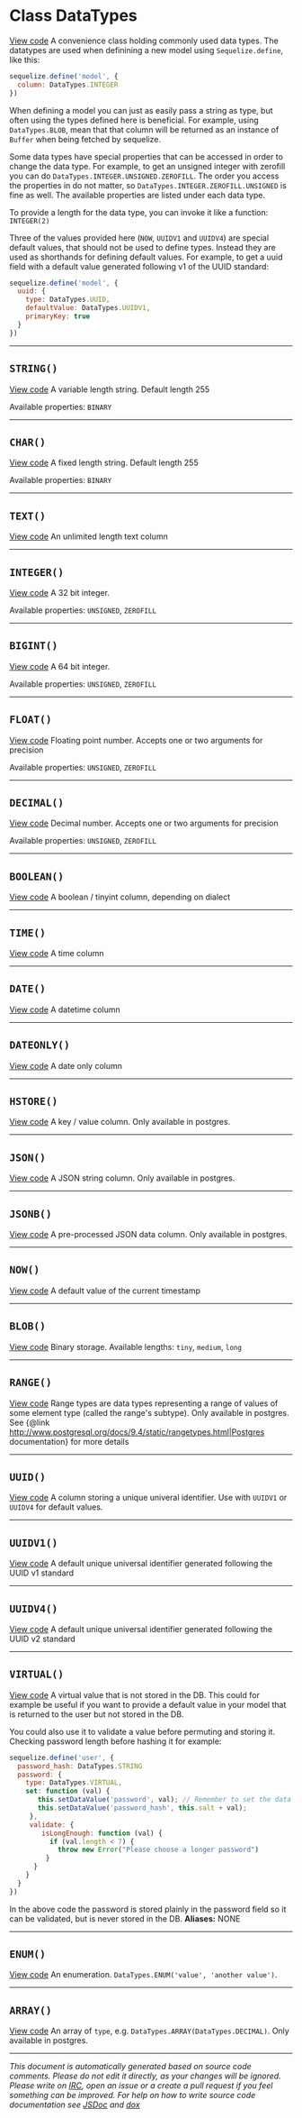<a name="datatypes"></a>
# Class DataTypes
[View code](https://github.com/sequelize/sequelize/blob/421f0f34356a3484b0f26e92e7fd133af6d3f6db/lib/data-types.js#L36)
A convenience class holding commonly used data types. The datatypes are used when definining a new model using `Sequelize.define`, like this:
```js
sequelize.define('model', {
  column: DataTypes.INTEGER
})
```
When defining a model you can just as easily pass a string as type, but often using the types defined here is beneficial. For example, using `DataTypes.BLOB`, mean
that that column will be returned as an instance of `Buffer` when being fetched by sequelize.

Some data types have special properties that can be accessed in order to change the data type. For example, to get an unsigned integer with zerofill you can do `DataTypes.INTEGER.UNSIGNED.ZEROFILL`.
The order you access the properties in do not matter, so `DataTypes.INTEGER.ZEROFILL.UNSIGNED` is fine as well. The available properties are listed under each data type.

To provide a length for the data type, you can invoke it like a function: `INTEGER(2)`

Three of the values provided here (`NOW`, `UUIDV1` and `UUIDV4`) are special default values, that should not be used to define types. Instead they are used as shorthands for
defining default values. For example, to get a uuid field with a default value generated following v1 of the UUID standard:
```js
sequelize.define('model', {
  uuid: {
    type: DataTypes.UUID,
    defaultValue: DataTypes.UUIDV1,
    primaryKey: true
  }
})
```


***

<a name="string"></a>
## `STRING()`
[View code](https://github.com/sequelize/sequelize/blob/421f0f34356a3484b0f26e92e7fd133af6d3f6db/lib/data-types.js#L54)
A variable length string. Default length 255

Available properties: `BINARY`


***

<a name="char"></a>
## `CHAR()`
[View code](https://github.com/sequelize/sequelize/blob/421f0f34356a3484b0f26e92e7fd133af6d3f6db/lib/data-types.js#L87)
A fixed length string. Default length 255

Available properties: `BINARY`


***

<a name="text"></a>
## `TEXT()`
[View code](https://github.com/sequelize/sequelize/blob/421f0f34356a3484b0f26e92e7fd133af6d3f6db/lib/data-types.js#L108)
An unlimited length text column

***

<a name="integer"></a>
## `INTEGER()`
[View code](https://github.com/sequelize/sequelize/blob/421f0f34356a3484b0f26e92e7fd133af6d3f6db/lib/data-types.js#L168)
A 32 bit integer.

Available properties: `UNSIGNED`, `ZEROFILL`


***

<a name="bigint"></a>
## `BIGINT()`
[View code](https://github.com/sequelize/sequelize/blob/421f0f34356a3484b0f26e92e7fd133af6d3f6db/lib/data-types.js#L187)
A 64 bit integer.

Available properties: `UNSIGNED`, `ZEROFILL`


***

<a name="float"></a>
## `FLOAT()`
[View code](https://github.com/sequelize/sequelize/blob/421f0f34356a3484b0f26e92e7fd133af6d3f6db/lib/data-types.js#L206)
Floating point number. Accepts one or two arguments for precision

Available properties: `UNSIGNED`, `ZEROFILL`


***

<a name="decimal"></a>
## `DECIMAL()`
[View code](https://github.com/sequelize/sequelize/blob/421f0f34356a3484b0f26e92e7fd133af6d3f6db/lib/data-types.js#L225)
Decimal number. Accepts one or two arguments for precision

Available properties: `UNSIGNED`, `ZEROFILL`


***

<a name="boolean"></a>
## `BOOLEAN()`
[View code](https://github.com/sequelize/sequelize/blob/421f0f34356a3484b0f26e92e7fd133af6d3f6db/lib/data-types.js#L248)
A boolean / tinyint column, depending on dialect

***

<a name="time"></a>
## `TIME()`
[View code](https://github.com/sequelize/sequelize/blob/421f0f34356a3484b0f26e92e7fd133af6d3f6db/lib/data-types.js#L264)
A time column

***

<a name="date"></a>
## `DATE()`
[View code](https://github.com/sequelize/sequelize/blob/421f0f34356a3484b0f26e92e7fd133af6d3f6db/lib/data-types.js#L279)
A datetime column

***

<a name="dateonly"></a>
## `DATEONLY()`
[View code](https://github.com/sequelize/sequelize/blob/421f0f34356a3484b0f26e92e7fd133af6d3f6db/lib/data-types.js#L295)
A date only column

***

<a name="hstore"></a>
## `HSTORE()`
[View code](https://github.com/sequelize/sequelize/blob/421f0f34356a3484b0f26e92e7fd133af6d3f6db/lib/data-types.js#L311)
A key / value column. Only available in postgres.

***

<a name="json"></a>
## `JSON()`
[View code](https://github.com/sequelize/sequelize/blob/421f0f34356a3484b0f26e92e7fd133af6d3f6db/lib/data-types.js#L323)
A JSON string column. Only available in postgres.

***

<a name="jsonb"></a>
## `JSONB()`
[View code](https://github.com/sequelize/sequelize/blob/421f0f34356a3484b0f26e92e7fd133af6d3f6db/lib/data-types.js#L335)
A pre-processed JSON data column. Only available in postgres.

***

<a name="now"></a>
## `NOW()`
[View code](https://github.com/sequelize/sequelize/blob/421f0f34356a3484b0f26e92e7fd133af6d3f6db/lib/data-types.js#L347)
A default value of the current timestamp

***

<a name="blob"></a>
## `BLOB()`
[View code](https://github.com/sequelize/sequelize/blob/421f0f34356a3484b0f26e92e7fd133af6d3f6db/lib/data-types.js#L361)
Binary storage. Available lengths: `tiny`, `medium`, `long`


***

<a name="range"></a>
## `RANGE()`
[View code](https://github.com/sequelize/sequelize/blob/421f0f34356a3484b0f26e92e7fd133af6d3f6db/lib/data-types.js#L391)
Range types are data types representing a range of values of some element type (called the range's subtype).
Only available in postgres.
See {@link http://www.postgresql.org/docs/9.4/static/rangetypes.html|Postgres documentation} for more details

***

<a name="uuid"></a>
## `UUID()`
[View code](https://github.com/sequelize/sequelize/blob/421f0f34356a3484b0f26e92e7fd133af6d3f6db/lib/data-types.js#L420)
A column storing a unique univeral identifier. Use with `UUIDV1` or `UUIDV4` for default values.

***

<a name="uuidv1"></a>
## `UUIDV1()`
[View code](https://github.com/sequelize/sequelize/blob/421f0f34356a3484b0f26e92e7fd133af6d3f6db/lib/data-types.js#L433)
A default unique universal identifier generated following the UUID v1 standard

***

<a name="uuidv4"></a>
## `UUIDV4()`
[View code](https://github.com/sequelize/sequelize/blob/421f0f34356a3484b0f26e92e7fd133af6d3f6db/lib/data-types.js#L446)
A default unique universal identifier generated following the UUID v2 standard

***

<a name="virtual"></a>
## `VIRTUAL()`
[View code](https://github.com/sequelize/sequelize/blob/421f0f34356a3484b0f26e92e7fd133af6d3f6db/lib/data-types.js#L481)
A virtual value that is not stored in the DB. This could for example be useful if you want to provide a default value in your model that is returned to the user but not stored in the DB.

You could also use it to validate a value before permuting and storing it. Checking password length before hashing it for example:
```js
sequelize.define('user', {
  password_hash: DataTypes.STRING
  password: {
    type: DataTypes.VIRTUAL,
    set: function (val) {
       this.setDataValue('password', val); // Remember to set the data value, otherwise it won't be validated
       this.setDataValue('password_hash', this.salt + val);
     },
     validate: {
        isLongEnough: function (val) {
          if (val.length < 7) {
            throw new Error("Please choose a longer password")
         }
      }
    }
  }
})
```
In the above code the password is stored plainly in the password field so it can be validated, but is never stored in the DB.
__Aliases:__ NONE

***

<a name="enum"></a>
## `ENUM()`
[View code](https://github.com/sequelize/sequelize/blob/421f0f34356a3484b0f26e92e7fd133af6d3f6db/lib/data-types.js#L494)
An enumeration. `DataTypes.ENUM('value', 'another value')`.


***

<a name="array"></a>
## `ARRAY()`
[View code](https://github.com/sequelize/sequelize/blob/421f0f34356a3484b0f26e92e7fd133af6d3f6db/lib/data-types.js#L511)
An array of `type`, e.g. `DataTypes.ARRAY(DataTypes.DECIMAL)`. Only available in postgres.

***

_This document is automatically generated based on source code comments. Please do not edit it directly, as your changes will be ignored. Please write on <a href="irc://irc.freenode.net/#sequelizejs">IRC</a>, open an issue or a create a pull request if you feel something can be improved. For help on how to write source code documentation see [JSDoc](http://usejsdoc.org) and [dox](https://github.com/tj/dox)_